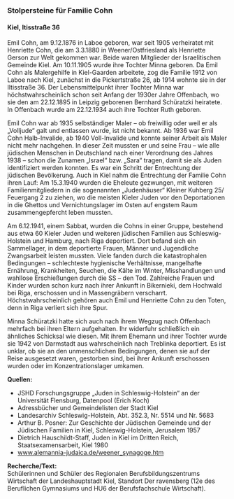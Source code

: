 ### Stolpersteine für Familie Cohn
#### Kiel, Itisstraße 36

Emil Cohn, am 9.12.1876 in Laboe geboren, war seit 1905 verheiratet mit Henriette Cohn, die am 3.3.1880
in Weener/Ostfriesland als Henriette Gerson zur Welt gekommen war. Beide waren Mitglieder der Israelitischen Gemeinde Kiel. Am 10.11.1905 wurde ihre Tochter Minna geboren. Da Emil Cohn als Malergehilfe in Kiel-Gaarden arbeitete, zog die Familie 1912 von Laboe nach Kiel, zunächst in die Pickertstraße 26, ab 1914 wohnte sie in der Iltisstraße 36. Der Lebensmittelpunkt ihrer Tochter Minna war höchstwahrscheinlich schon seit Anfang der 1930er Jahre Offenbach, wo sie den am 22.12.1895 in Leipzig geborenen Bernhard Schüratzki heiratete. In Offenbach wurde am 22.12.1934 auch ihre Tochter Ruth geboren.

Emil Cohn war ab 1935 selbständiger Maler – ob freiwillig oder weil er als „Volljude“ galt und entlassen wurde, ist nicht bekannt. Ab 1936 war Emil Cohn Halb-Invalide, ab 1940 Voll-Invalide und konnte seiner Arbeit als Maler nicht mehr nachgehen. In dieser Zeit mussten er und seine
Frau – wie alle jüdischen Menschen in Deutschland nach einer Verordnung des Jahres 1938 – schon die Zunamen „Israel“ bzw. „Sara“ tragen, damit sie als Juden identifiziert werden konnten. Es war ein Schritt der Entrechtung der jüdischen Bevölkerung. Auch in Kiel nahm die Entrechtung der Familie Cohn ihren Lauf: Am 15.3.1940 wurden die Eheleute gezwungen, mit weiteren Familienmitgliedern in die sogenannten „Judenhäuser“ Kleiner Kuhberg 25/ Feuergang 2 zu ziehen, wo die meisten Kieler Juden vor den Deportationen in die Ghettos und Vernichtungslager im Osten auf engstem Raum zusammengepfercht leben mussten.

Am 6.12.1941, einem Sabbat, wurden die Cohns in einer Gruppe, bestehend aus etwa 60 Kieler Juden und weiteren jüdischen Familien aus Schleswig-Holstein und Hamburg, nach Riga deportiert. Dort befand sich ein Sammellager, in dem deportierte Frauen, Männer und Jugendliche Zwangsarbeit leisten mussten. Viele fanden durch die katastrophalen Bedingungen – schlechteste hygienische Verhältnisse, mangelhafte Ernährung, Krankheiten, Seuchen, die Kälte im Winter, Misshandlungen und wahllose Erschießungen durch die SS – den Tod. Zahlreiche Frauen und Kinder
wurden schon kurz nach ihrer Ankunft in Bikernieki, dem Hochwald bei Riga, erschossen und in Massengräbern verscharrt. Höchstwahrscheinlich gehören auch Emil und Henriette Cohn zu den Toten, denn in Riga verliert sich ihre Spur.

Minna Schüratzki hatte sich auch nach ihrem Wegzug nach Offenbach mehrfach bei ihren Eltern aufgehalten. Ihr widerfuhr schließlich
ein ähnliches Schicksal wie diesen. Mit ihrem Ehemann und ihrer Tochter wurde sie 1942 von Darmstadt aus wahrscheinlich nach Treblinka deportiert. Es ist unklar, ob sie an den unmenschlichen Bedingungen, denen sie auf der Reise ausgesetzt waren, gestorben sind, bei ihrer Ankunft erschossen wurden oder im Konzentrationslager umkamen.

**Quellen:**
- JSHD Forschungsgruppe „Juden in Schleswig-Holstein“ an der Universität Flensburg, Datenpool (Erich Koch)
- Adressbücher und Gemeindelisten der Stadt Kiel
- Landesarchiv Schleswig-Holstein, Abt. 352.3, Nr. 5514 und Nr. 5683
- Arthur B. Posner: Zur Geschichte der Jüdischen Gemeinde und der Jüdischen Familien in Kiel, Schleswig-Holstein, Jerusalem 1957
- Dietrich Hauschildt-Staff, Juden in Kiel im Dritten Reich, Staatsexamensarbeit, Kiel 1980
- www.alemannia-judaica.de/weener_synagoge.htm

**Recherche/Text:**  
Schülerinnen und Schüler des Regionalen Berufsbildungszentrums Wirtschaft der Landeshauptstadt Kiel, Standort Der ravensberg (12e des Beruflichen Gymnasiums und HU6 der Berufsfachschule Wirtschaft).